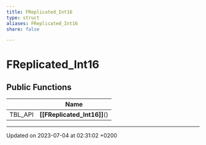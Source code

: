 ```yaml
---
title: FReplicated_Int16
type: struct
aliases: FReplicated_Int16
share: false

---
```


# FReplicated_Int16





## Public Functions

|                | Name           |
| -------------- | -------------- |
| TBL_API | **[[FReplicated_Int16]]**() |

-------------------------------

Updated on 2023-07-04 at 02:31:02 +0200